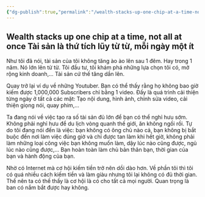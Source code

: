 ```yaml
---
{"dg-publish":true,"permalink":"/wealth-stacks-up-one-chip-at-a-time-not-all-at-once/"}
---
```


Wealth stacks up one chip at a time, not all at once
Tài sản là thứ tích lũy từ từ, mỗi ngày một ít
---
Như tôi đã nói, tài sản của tôi không tăng ào ào lên sau 1 đêm. Hay trong 1 năm. Nó lớn lên từ từ. Tôi đầu tư, tôi khám phá những lựa chọn tôi có, mở rộng kinh doanh,… Tài sản cứ thế tăng dần lên.

Quay trở lại ví dụ về những Youtuber. Bạn có thể thấy rằng họ không bao giờ kiếm được 1,000,000 Subscribers chỉ bằng 1 video. Đấy là quá trình cải thiện từng ngày ở tất cả các mặt: Tạo nội dung, hình ảnh, chỉnh sửa video, cải thiện giọng nói, quay phim,…

Ta đang nói về việc tạo ra số tài sản đủ lớn để bạn có thể nghỉ hưu sớm. Không phải nghỉ hưu để du lịch vòng quanh thế giới, ăn không ngồi rồi. Tự do tôi đang nói đến là việc: bạn không có ông chủ nào cả, bạn không bị bắt buộc đến nơi làm việc đúng giờ và chỉ được tan làm khi hết giờ, không phải làm những loại công việc bạn không muốn làm, dậy lúc nào cũng được, ngủ lúc nào cũng được,… Bạn hoàn toàn làm chủ bản thân bạn, thời gian của bạn và hành động của bạn.

Nhờ có Internet mà cơ hội kiếm tiền trở nên dồi dào hơn. Về phần tôi thì tôi có quá nhiều cách kiếm tiền và làm giàu nhưng tôi lại không có đủ thời gian. Thế nên ta có thế thấy là cơ hội là có cho tất cả mọi người. Quan trọng là ban có nắm bắt được hay không.